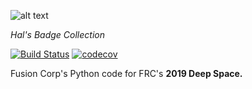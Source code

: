 ![alt text](https://i3.cpcache.com/product/307259856/Hello_my_name_is_Hal_Mousepad_300x300.jpg?height=300&width=300&qv=90&side=front "Daisy...") 

*Hal's Badge Collection*

[![Build Status](https://travis-ci.com/FusionCorps/2019-HAL-Py.svg?branch=master)](https://travis-ci.com/FusionCorps/2019-HAL-Py) [![codecov](https://codecov.io/gh/FusionCorps/2019-Hal-Py/branch/master/graph/badge.svg)](https://codecov.io/gh/FusionCorps/2019-Hal-Py)


Fusion Corp's Python code for FRC's **2019 Deep Space.**
